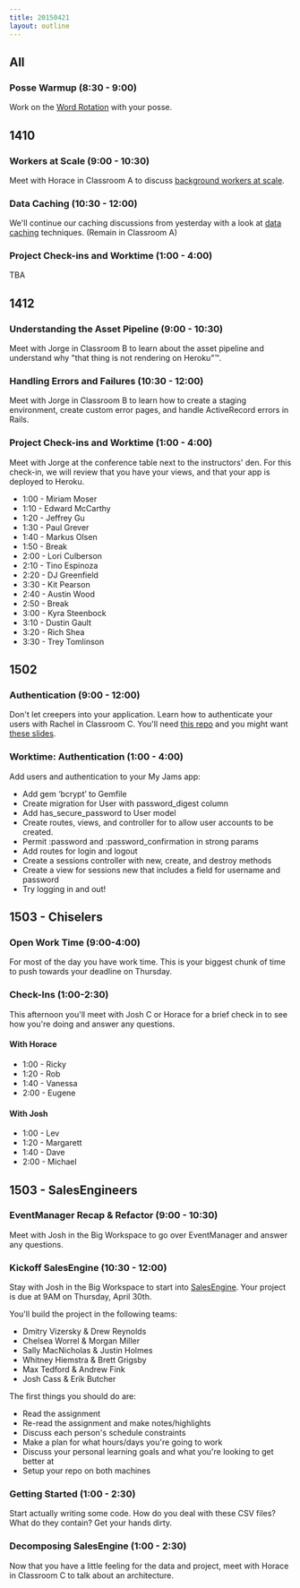 ```yaml
---
title: 20150421
layout: outline
---
```


## All

### Posse Warmup (8:30 - 9:00)

Work on the [Word Rotation](https://github.com/turingschool/thinking_in_algorithms/blob/master/challenges/word_rotation.markdown) with your posse.

## 1410

### Workers at Scale (9:00 - 10:30)

Meet with Horace in Classroom A to discuss [background workers at scale](https://github.com/turingschool/lesson_plans/blob/master/ruby_04-apis_and_scalability/workers_at_scale.markdown).

### Data Caching (10:30 - 12:00)

We'll continue our caching discussions from yesterday with a look at [data caching](http://tutorials.jumpstartlab.com/topics/performance/caching_data.html) techniques. (Remain in Classroom A)

### Project Check-ins and Worktime (1:00 - 4:00)

TBA

## 1412

### Understanding the Asset Pipeline (9:00 - 10:30)

Meet with Jorge in Classroom B to learn about the asset pipeline and understand why "that thing is not rendering on Heroku"™.

### Handling Errors and Failures (10:30 - 12:00)

Meet with Jorge in Classroom B to learn how to create a staging environment, create custom error pages, and handle ActiveRecord errors in Rails.

### Project Check-ins and Worktime (1:00 - 4:00)

Meet with Jorge at the conference table next to the instructors' den. For this check-in, we will review that you have your views, and that your app is deployed to Heroku.

* 1:00 - Miriam Moser
* 1:10 - Edward McCarthy
* 1:20 - Jeffrey Gu
* 1:30 - Paul Grever
* 1:40 - Markus Olsen
* 1:50 - Break
* 2:00 - Lori Culberson
* 2:10 - Tino Espinoza
* 2:20 - DJ Greenfield
* 3:30 - Kit Pearson
* 2:40 - Austin Wood
* 2:50 - Break
* 3:00 - Kyra Steenbock
* 3:10 - Dustin Gault
* 3:20 - Rich Shea
* 3:30 - Trey Tomlinson

## 1502

### Authentication (9:00 - 12:00)

Don't let creepers into your application. Learn how to authenticate your users with Rachel in Classroom C. You'll need [this repo](https://github.com/turingschool-examples/authentication) and you might want [these slides](https://www.dropbox.com/sh/k8jsy5i9wgwk52x/AADpCVwnRuZThsmTVfFU2i3na?dl=0).

### Worktime: Authentication (1:00 - 4:00)

Add users and authentication to your My Jams app:

* Add gem ‘bcrypt’ to Gemfile
* Create migration for User with password_digest column
* Add has_secure_password to User model
* Create routes, views, and controller for to allow user accounts to be created.
* Permit :password and :password_confirmation in strong params
* Add routes for login and logout
* Create a sessions controller with new, create, and destroy methods
* Create a view for sessions new that includes a field for username and password
* Try logging in and out!

## 1503 - Chiselers

### Open Work Time (9:00-4:00)

For most of the day you have work time. This is your biggest
chunk of time to push towards your deadline on Thursday.

### Check-Ins (1:00-2:30)

This afternoon you'll meet with Josh C or Horace for
a brief check in to see how you're doing and answer any questions.

#### With Horace

* 1:00 - Ricky
* 1:20 - Rob
* 1:40 - Vanessa
* 2:00 - Eugene

#### With Josh

* 1:00 - Lev
* 1:20 - Margarett
* 1:40 - Dave
* 2:00 - Michael

## 1503 - SalesEngineers

### EventManager Recap & Refactor (9:00 - 10:30)

Meet with Josh in the Big Workspace to go over EventManager and
answer any questions.

### Kickoff SalesEngine (10:30 - 12:00)

Stay with Josh in the Big Workspace to start into [SalesEngine](http://tutorials.jumpstartlab.com/projects/sales_engine.html).
Your project is due at 9AM on Thursday, April 30th.

You'll build the project in the following teams:

* Dmitry Vizersky & Drew Reynolds
* Chelsea Worrel & Morgan Miller
* Sally MacNicholas & Justin Holmes
* Whitney Hiemstra & Brett Grigsby
* Max Tedford & Andrew Fink
* Josh Cass & Erik Butcher

The first things you should do are:

* Read the assignment
* Re-read the assignment and make notes/highlights
* Discuss each person's schedule constraints
* Make a plan for what hours/days you're going to work
* Discuss your personal learning goals and what you're looking to get better at
* Setup your repo on both machines

### Getting Started (1:00 - 2:30)

Start actually writing some code. How do you deal with these CSV
files? What do they contain? Get your hands dirty.

### Decomposing SalesEngine (1:00 - 2:30)

Now that you have a little feeling for the data and project,
meet with Horace in Classroom C to talk about an architecture.

